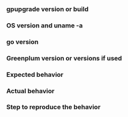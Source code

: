 ### gpupgrade version or build

### OS version and uname -a

### go version

### Greenplum version or versions if used

### Expected behavior

### Actual behavior

### Step to reproduce the behavior
